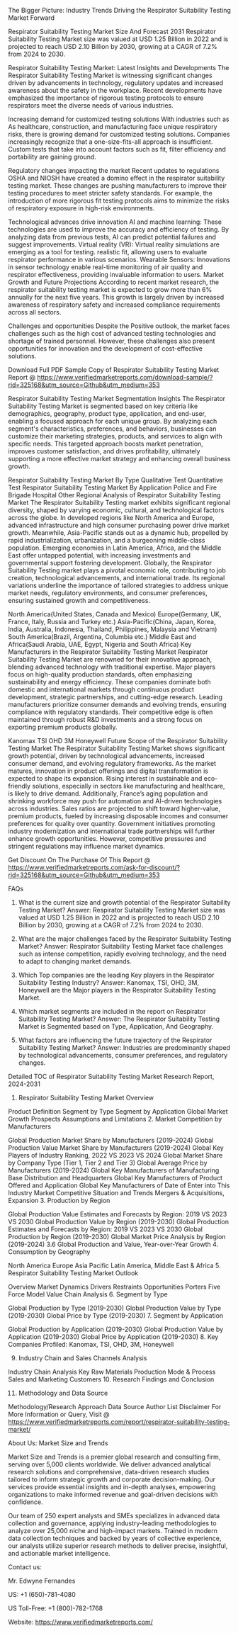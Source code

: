 The Bigger Picture: Industry Trends Driving the Respirator Suitability Testing Market Forward


Respirator Suitability Testing Market Size And Forecast 2031
Respirator Suitability Testing Market size was valued at USD 1.25 Billion in 2022 and is projected to reach USD 2.10 Billion by 2030, growing at a CAGR of 7.2% from 2024 to 2030.

Respirator Suitability Testing Market: Latest Insights and Developments
The Respirator Suitability Testing Market is witnessing significant changes driven by advancements in technology, regulatory updates and increased awareness about the safety in the workplace. Recent developments have emphasized the importance of rigorous testing protocols to ensure respirators meet the diverse needs of various industries.

Increasing demand for customized testing solutions
With industries such as As healthcare, construction, and manufacturing face unique respiratory risks, there is growing demand for customized testing solutions. Companies increasingly recognize that a one-size-fits-all approach is insufficient. Custom tests that take into account factors such as fit, filter efficiency and portability are gaining ground.

Regulatory changes impacting the market
Recent updates to regulations OSHA and NIOSH have created a domino effect in the respirator suitability testing market. These changes are pushing manufacturers to improve their testing procedures to meet stricter safety standards. For example, the introduction of more rigorous fit testing protocols aims to minimize the risks of respiratory exposure in high-risk environments.

Technological advances drive innovation
AI and machine learning: These technologies are used to improve the accuracy and efficiency of testing. By analyzing data from previous tests, AI can predict potential failures and suggest improvements.
Virtual reality (VR): Virtual reality simulations are emerging as a tool for testing. realistic fit, allowing users to evaluate respirator performance in various scenarios.
Wearable Sensors: Innovations in sensor technology enable real-time monitoring of air quality and respirator effectiveness, providing invaluable information to users.
Market Growth and Future Projections
According to recent market research, the respirator suitability testing market is expected to grow more than 6% annually for the next five years. This growth is largely driven by increased awareness of respiratory safety and increased compliance requirements across all sectors.

Challenges and opportunities
Despite the Positive outlook, the market faces challenges such as the high cost of advanced testing technologies and shortage of trained personnel. However, these challenges also present opportunities for innovation and the development of cost-effective solutions.

Download Full PDF Sample Copy of Respirator Suitability Testing Market Report @ https://www.verifiedmarketreports.com/download-sample/?rid=325168&utm_source=Github&utm_medium=353

Respirator Suitability Testing Market Segmentation Insights
The Respirator Suitability Testing Market is segmented based on key criteria like demographics, geography, product type, application, and end-user, enabling a focused approach for each unique group. By analyzing each segment's characteristics, preferences, and behaviors, businesses can customize their marketing strategies, products, and services to align with specific needs. This targeted approach boosts market penetration, improves customer satisfaction, and drives profitability, ultimately supporting a more effective market strategy and enhancing overall business growth.

Respirator Suitability Testing Market By Type
Qualitative Test
Quantitative Test
Respirator Suitability Testing Market By Application
Police and Fire Brigade
Hospital
Other
Regional Analysis of Respirator Suitability Testing Market
The Respirator Suitability Testing market exhibits significant regional diversity, shaped by varying economic, cultural, and technological factors across the globe. In developed regions like North America and Europe, advanced infrastructure and high consumer purchasing power drive market growth. Meanwhile, Asia-Pacific stands out as a dynamic hub, propelled by rapid industrialization, urbanization, and a burgeoning middle-class population. Emerging economies in Latin America, Africa, and the Middle East offer untapped potential, with increasing investments and governmental support fostering development. Globally, the Respirator Suitability Testing market plays a pivotal economic role, contributing to job creation, technological advancements, and international trade. Its regional variations underline the importance of tailored strategies to address unique market needs, regulatory environments, and consumer preferences, ensuring sustained growth and competitiveness.

North America(United States, Canada and Mexico)
Europe(Germany, UK, France, Italy, Russia and Turkey etc.)
Asia-Pacific(China, Japan, Korea, India, Australia, Indonesia, Thailand, Philippines, Malaysia and Vietnam)
South America(Brazil, Argentina, Columbia etc.)
Middle East and Africa(Saudi Arabia, UAE, Egypt, Nigeria and South Africa)
Key Manufacturers in the Respirator Suitability Testing Market
Respirator Suitability Testing Market are renowned for their innovative approach, blending advanced technology with traditional expertise. Major players focus on high-quality production standards, often emphasizing sustainability and energy efficiency. These companies dominate both domestic and international markets through continuous product development, strategic partnerships, and cutting-edge research. Leading manufacturers prioritize consumer demands and evolving trends, ensuring compliance with regulatory standards. Their competitive edge is often maintained through robust R&D investments and a strong focus on exporting premium products globally.

Kanomax
TSI
OHD
3M
Honeywell
Future Scope of the Respirator Suitability Testing Market
The Respirator Suitability Testing Market shows significant growth potential, driven by technological advancements, increased consumer demand, and evolving regulatory frameworks. As the market matures, innovation in product offerings and digital transformation is expected to shape its expansion. Rising interest in sustainable and eco-friendly solutions, especially in sectors like manufacturing and healthcare, is likely to drive demand. Additionally, France’s aging population and shrinking workforce may push for automation and AI-driven technologies across industries. Sales ratios are projected to shift toward higher-value, premium products, fueled by increasing disposable incomes and consumer preferences for quality over quantity. Government initiatives promoting industry modernization and international trade partnerships will further enhance growth opportunities. However, competitive pressures and stringent regulations may influence market dynamics.

Get Discount On The Purchase Of This Report @ https://www.verifiedmarketreports.com/ask-for-discount/?rid=325168&utm_source=Github&utm_medium=353

FAQs
1. What is the current size and growth potential of the Respirator Suitability Testing Market?
Answer: Respirator Suitability Testing Market size was valued at USD 1.25 Billion in 2022 and is projected to reach USD 2.10 Billion by 2030, growing at a CAGR of 7.2% from 2024 to 2030.

2. What are the major challenges faced by the Respirator Suitability Testing Market?
Answer: Respirator Suitability Testing Market face challenges such as intense competition, rapidly evolving technology, and the need to adapt to changing market demands.

3. Which Top companies are the leading Key players in the Respirator Suitability Testing Industry?
Answer: Kanomax, TSI, OHD, 3M, Honeywell are the Major players in the Respirator Suitability Testing Market.

4. Which market segments are included in the report on Respirator Suitability Testing Market?
Answer: The Respirator Suitability Testing Market is Segmented based on Type, Application, And Geography.

5. What factors are influencing the future trajectory of the Respirator Suitability Testing Market?
Answer: Industries are predominantly shaped by technological advancements, consumer preferences, and regulatory changes.

Detailed TOC of Respirator Suitability Testing Market Research Report, 2024-2031
1. Respirator Suitability Testing Market Overview

Product Definition
Segment by Type
Segment by Application
Global Market Growth Prospects
Assumptions and Limitations
2. Market Competition by Manufacturers

Global Production Market Share by Manufacturers (2019-2024)
Global Production Value Market Share by Manufacturers (2019-2024)
Global Key Players of Industry Ranking, 2022 VS 2023 VS 2024
Global Market Share by Company Type (Tier 1, Tier 2 and Tier 3)
Global Average Price by Manufacturers (2019-2024)
Global Key Manufacturers of Manufacturing Base Distribution and Headquarters
Global Key Manufacturers of Product Offered and Application
Global Key Manufacturers of Date of Enter into This Industry
Market Competitive Situation and Trends
Mergers & Acquisitions, Expansion
3. Production by Region

Global Production Value Estimates and Forecasts by Region: 2019 VS 2023 VS 2030
Global Production Value by Region (2019-2030)
Global Production Estimates and Forecasts by Region: 2019 VS 2023 VS 2030
Global Production by Region (2019-2030)
Global Market Price Analysis by Region (2019-2024) 3.6 Global Production and Value, Year-over-Year Growth
4. Consumption by Geography

North America
Europe
Asia Pacific
Latin America, Middle East & Africa
5. Respirator Suitability Testing Market Outlook

Overview
Market Dynamics
Drivers
Restraints
Opportunities
Porters Five Force Model
Value Chain Analysis 
6. Segment by Type

Global Production by Type (2019-2030)
Global Production Value by Type (2019-2030)
Global Price by Type (2019-2030)
7. Segment by Application

Global Production by Application (2019-2030)
Global Production Value by Application (2019-2030)
Global Price by Application (2019-2030)
8. Key Companies Profiled: Kanomax, TSI, OHD, 3M, Honeywell

9. Industry Chain and Sales Channels Analysis

Industry Chain Analysis
Key Raw Materials
Production Mode & Process
Sales and Marketing
Customers
10. Research Findings and Conclusion

11. Methodology and Data Source

Methodology/Research Approach
Data Source
Author List
Disclaimer
For More Information or Query, Visit @ https://www.verifiedmarketreports.com/report/respirator-suitability-testing-market/

About Us: Market Size and Trends

Market Size and Trends is a premier global research and consulting firm, serving over 5,000 clients worldwide. We deliver advanced analytical research solutions and comprehensive, data-driven research studies tailored to inform strategic growth and corporate decision-making. Our services provide essential insights and in-depth analyses, empowering organizations to make informed revenue and goal-driven decisions with confidence.

Our team of 250 expert analysts and SMEs specializes in advanced data collection and governance, applying industry-leading methodologies to analyze over 25,000 niche and high-impact markets. Trained in modern data collection techniques and backed by years of collective experience, our analysts utilize superior research methods to deliver precise, insightful, and actionable market intelligence.

Contact us:

Mr. Edwyne Fernandes

US: +1 (650)-781-4080

US Toll-Free: +1 (800)-782-1768

Website: https://www.verifiedmarketreports.com/
